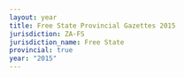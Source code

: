 ```yaml
---
layout: year
title: Free State Provincial Gazettes 2015
jurisdiction: ZA-FS
jurisdiction_name: Free State
provincial: true
year: "2015"
---
```

